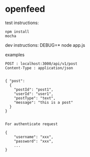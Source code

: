 openfeed
========
test
instructions:

    npm install
    mocha


dev instructions:
    DEBUG=* node app.js



examples

    POST : localhost:3000/api/v1/post
    Content-Type : application/json


    { "post":
      {
        "postId": "post1",
        "userId": "user1",
        "postType": "text",
        "message": "this is a post"
      }
    }


    For authenticate request

    {
        "username": "xxx",
        "password": "xxx",
        ...
    }